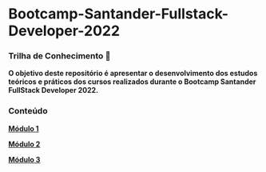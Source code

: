 # Bootcamp-Santander-Fullstack-Developer-2022
### **Trilha de Conhecimento** :bookmark:

**O objetivo deste repositório  é apresentar o desenvolvimento dos estudos teóricos e práticos dos cursos realizados durante o Bootcamp Santander FullStack Developer 2022.**



### **Conteúdo**

[**Módulo 1**]()

[**Módulo 2**]()

[**Módulo 3**]()







